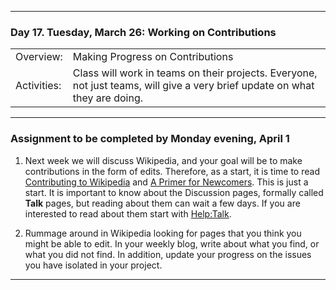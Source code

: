 --------------------------------------------------------------------------------

### Day 17. Tuesday, March 26:  Working on Contributions 

|              |        |                              
|:---|:----|
|Overview:     | Making Progress on Contributions |
|Activities:   | Class will work in teams on their projects. Everyone, not just teams, will give a very brief update on what they are doing. |





--------------------------------------------------------------------------------

### Assignment to be completed by **Monday evening, April 1**
1. Next week we will discuss Wikipedia, and your goal will be to make contributions in the form of edits.
Therefore, as a start, it is time to read [Contributing to Wikipedia](https://en.wikipedia.org/wiki/Wikipedia:Contributing_to_Wikipedia#Getting_started)
and [A Primer for Newcomers](https://en.wikipedia.org/wiki/Wikipedia:A_primer_for_newcomers). This is just a start. It is important to know about the
Discussion pages, formally called **Talk** pages, but reading about them can wait a few days. If you are interested to read about them start
with [Help:Talk](https://en.wikipedia.org/wiki/Help:Talk_pages).

2. Rummage around in Wikipedia looking for pages that you think you might be able to edit. In your weekly blog, write about what you find, or
what you did not find. In addition,  update your progress on the issues you have isolated in your project.

   
--------------------------------------------------------------------------------
